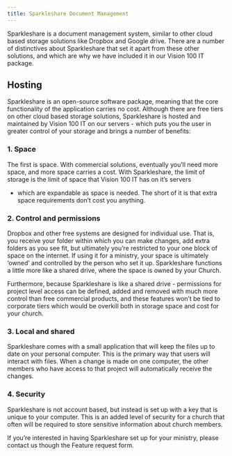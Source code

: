 ```yaml
---
title: Sparkleshare Document Management
---
```


Sparkleshare is a document management system, similar to other cloud
based storage solutions like Dropbox and Google drive. There are a
number of distinctives about Sparkleshare that set it apart from these
other solutions, and which are why we have included it in our Vision 100
IT package.

Hosting
-------

Sparkleshare is an open-source software package, meaning that the core
functionality of the application carries no cost. Although there are
free tiers on other cloud based storage solutions, Sparkleshare is
hosted and maintained by Vision 100 IT on our servers - which puts you
the user in greater control of your storage and brings a number of
benefits:

### 1. Space

The first is space. With commercial solutions, eventually you’ll need
more space, and more space carries a cost. With Sparkleshare, the limit
of storage is the limit of space that Vision 100 IT has on it’s servers
- which are expandable as space is needed. The short of it is that extra
space requirements don’t cost you anything.

### 2. Control and permissions

Dropbox and other free systems are designed for individual use. That is,
you receive your folder within which you can make changes, add extra
folders as you see fit, but ultimately you’re restricted to your one
block of space on the internet. If using it for a ministry, your space
is ultimately ‘owned’ and controlled by the person who set it up.
Sparkleshare functions a little more like a shared drive, where the
space is owned by your Church.

Furthermore, because Sparkleshare is like a shared drive - permissions
for project level access can be defined, added and removed with much
more control than free commercial products, and these features won’t be
tied to corporate tiers which would be overkill both in storage space
and cost for your church.

### 3. Local and shared

Sparkleshare comes with a small application that will keep the files up
to date on your personal computer. This is the primary way that users
will interact with files. When a change is made on one computer, the
other members who have access to that project will automatically receive
the changes.

### 4. Security

Sparkleshare is not account based, but instead is set up with a key that
is unique to your computer. This is an added level of security for a
church that often will be required to store sensitive information about
church members.


If you’re interested in having Sparkleshare set up for your ministry,
please contact us though the Feature request form.
